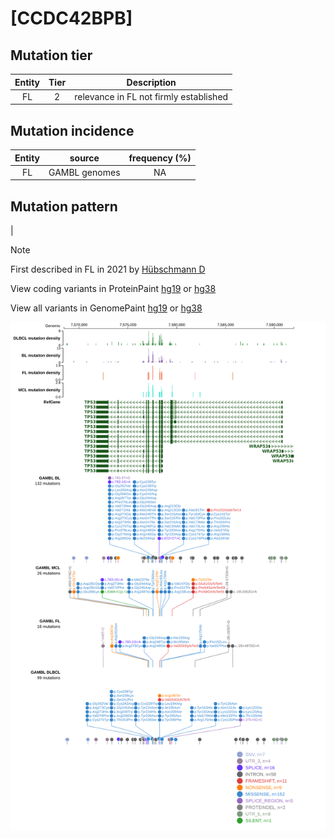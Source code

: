 # [CCDC42BPB]

## Mutation tier

|Entity|Tier|Description                           |
|:------:|:----:|--------------------------------------|
|FL    |2   |relevance in FL not firmly established|
## Mutation incidence

|Entity|source       |frequency (%)|
|:------:|:-------------:|:-------------:|
|FL    |GAMBL genomes|NA           |

## Mutation pattern

|


> [!NOTE]
> First described in FL in 2021 by [Hübschmann D](https://pubmed.ncbi.nlm.nih.gov/33953289)


View coding variants in ProteinPaint [hg19](https://www.bcgsc.ca/downloads/morinlab/GAMBL/test/genes/CCDC42BPB_protein.html)  or [hg38](https://www.bcgsc.ca/downloads/morinlab/GAMBL/test/genes/CCDC42BPB_protein_hg38.html)

View all variants in GenomePaint [hg19](https://www.bcgsc.ca/downloads/morinlab/GAMBL/test/genes/CCDC42BPB.html)  or [hg38](https://www.bcgsc.ca/downloads/morinlab/GAMBL/test/genes/CCDC42BPB_hg38.html)

![image](images/proteinpaint/CCDC42BPB.svg)
